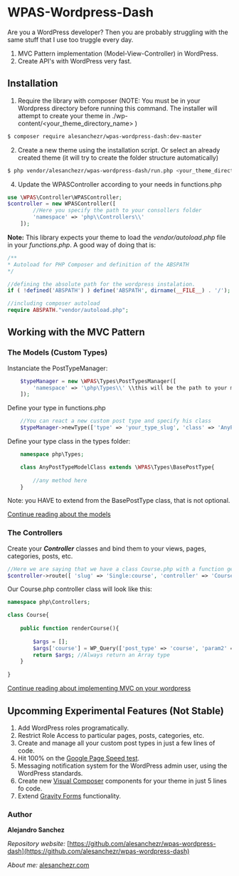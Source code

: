
# WPAS-Wordpress-Dash

Are you a WordPress developer? Then you are probably struggling with the same stuff that I use too truggle every day.

1. MVC Pattern implementation (Model-View-Controller) in WordPress.
2. Create API's with WordPress very fast.

## Installation

1. Require the library with composer (NOTE: You must be in your Wordpress directory before running this command. The installer will attempt to create your theme in ./wp-content/<your_theme_directory_name> )
```sh
$ composer require alesanchezr/wpas-wordpress-dash:dev-master
```

2. Create a new theme using the installation script. Or select an already created theme (it will try to create the folder structure automatically)
```sh
$ php vendor/alesanchezr/wpas-wordpress-dash/run.php <your_theme_directory_name>
```

4. Update the WPASController according to your needs in functions.php
```php
use \WPAS\Controller\WPASController;
$controller = new WPASController([
        //Here you specify the path to your consollers folder
        'namespace' => 'php\\Controllers\\'
    ]);
```

**Note:** This library expects your theme to load the _vendor/autoload.php_ file in your _functions.php_. A good way of doing that is:

```php
/**
* Autoload for PHP Composer and definition of the ABSPATH
*/

//defining the absolute path for the wordpress instalation.
if ( !defined('ABSPATH') ) define('ABSPATH', dirname(__FILE__) . '/');

//including composer autoload
require ABSPATH."vendor/autoload.php";
```

## Working with the MVC Pattern

### The Models (Custom Types)

Instanciate the PostTypeManager:
```php
    $typeManager = new \WPAS\Types\PostTypesManager([
        'namespace' => '\php\Types\\' \\this will be the path to your models folder
    ]);
```
Define your type in functions.php
```php
    //You can react a new custom post type and specify his class
    $typeManager->newType(['type' => 'your_type_slug', 'class' => 'AnyPostTypeModelClass'])->register();
```
Define your type class in the types folder:
```php
    namespace php\Types;

    class AnyPostTypeModelClass extends \WPAS\Types\BasePostType{
    
        //any method here
    }
```
Note: you HAVE to extend from the BasePostType class, that is not optional.

[Continue reading about the models](https://github.com/alesanchezr/wpas-wordpress-dash/tree/master/src/WPAS/Types)

### The Controllers

Create your ***Controller*** classes and bind them to your views, pages, categories, posts, etc.
```php
//Here we are saying that we have a class Course.php with a function getCourseInfo that fetches the data needed to render any custom post tipe course
$controller->route([ 'slug' => 'Single:course', 'controller' => 'Course' ]);  
```
Our Course.php controller class will look like this:

```php
namespace php\Controllers;

class Course{
    
    public function renderCourse(){
        
        $args = [];
        $args['course'] = WP_Query(['post_type' => 'course', 'param2' => 'value2', ...);
        return $args; //Always return an Array type
    }
    
}
```
[Continue reading about implementing MVC on your wordpress](https://github.com/alesanchezr/wpas-wordpress-dash/tree/master/src/WPAS/Controller)

## Upcomming Experimental Features (Not Stable)

1. Add WordPress roles programatically.
2. Restrict Role Access to particular pages, posts, categories, etc.
3. Create and manage all your custom post types in just a few lines of code.
4. Hit 100% on the [Google Page Speed test](https://developers.google.com/speed/pagespeed/insights/).
5. Messaging notification system for the WordPress admin user, using the WordPress standards.
6. Create new [Visual Composer](https://vc.wpbakery.com/) components for your theme in just 5 lines fo code.
7. Extend [Gravity Forms](http://www.gravityforms.com/) functionality.

### Author

**Alejandro Sanchez**

  *Repository website:* [https://github.com/alesanchezr/wpas-wordpress-dash](https://github.com/alesanchezr/wpas-wordpress-dash)
  
  *About me:* [alesanchezr.com](http://alesanchezr.com)
